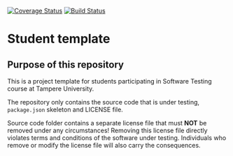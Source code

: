 [![Coverage Status](https://coveralls.io/repos/github/saurtm12/software_testing_course_assignment/badge.svg?branch=master)](https://coveralls.io/github/saurtm12/software_testing_course_assignment?branch=master)
[![Build Status](https://app.travis-ci.com/saurtm12/software_testing_course_assignment.svg?branch=master)](https://app.travis-ci.com/saurtm12/software_testing_course_assignment)

# Student template

## Purpose of this repository

This is a project template for students participating in Software Testing course
at Tampere University.

The repository only contains the source code that is under testing, `package.json` skeleton
and LICENSE file.

Source code folder contains a separate license file that must **NOT** be removed under any circumstances!
Removing this license file directly violates terms and conditions of the software under testing.
Individuals who remove or modify the license file will also carry the consequences.
